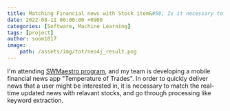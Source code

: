 ```yaml
---
title: Matching Financial news with Stock item&#58; Is it necessary to use LLM classification?
date: 2022-08-11 00:00:00 +0900
categories: [Software, Machine Learning]
tags: [project]
author: soom1017
image:
    path: /assets/img/tot/neo4j_result.png
---
```


I'm attending [SWMaestro program](https://www.swmaestro.org/sw/main/main.do), and my team is developing a mobile financial news app "Temperature of Trades". In order to quickly deliver news that a user might be interested in, it is necessary to match the real-time updated news with relavant stocks, and go through processing like keyword extraction.